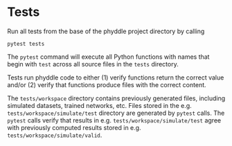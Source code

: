 # Tests

Run all tests from the base of the phyddle project directory by calling

```
pytest tests
```

The `pytest` command will execute all Python functions with names that begin with `test` across all source files in the `tests` directory.

Tests run phyddle code to either (1) verify functions return the correct value and/or (2) verify that functions produce files with the correct content.

The `tests/workspace` directory contains previously generated files, including simulated datasets, trained networks, etc. Files stored in the e.g. `tests/workspace/simulate/test` directory are generated by `pytest` calls. The `pytest` calls verify that results in e.g. `tests/workspace/simulate/test` agree with previously computed results stored in e.g. `tests/workspace/simulate/valid`.


